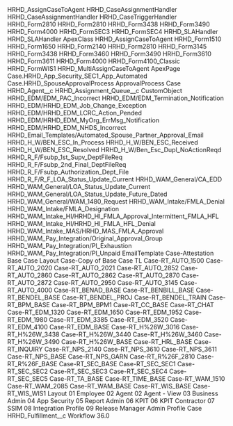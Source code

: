 <?xml version="1.0" encoding="UTF-8"?>
<Package xmlns="http://soap.sforce.com/2006/04/metadata">
    <types>
        <members>HRHD_AssignCaseToAgent</members>
        <members>HRHD_CaseAssignmentHandler</members>
        <members>HRHD_CaseAssignmentHandler</members>
        <members>HRHD_CaseTriggerHandler</members>
        <members>HRHD_Form2810</members>
        <members>HRHD_Form2810</members>
        <members>HRHD_Form3438</members>
        <members>HRHD_Form3490</members>
        <members>HRHD_Form4000</members>
        <members>HRHD_FormSEC3</members>
        <members>HRHD_FormSEC4</members>
        <members>HRHD_SLAHandler</members>
        <members>HRHD_SLAHandler</members>
        <name>ApexClass</name>
    </types>
    <types>
        <members>HRHD_AssignCaseToAgent</members>
        <members>HRHD_Form1510</members>
        <members>HRHD_Form1650</members>
        <members>HRHD_Form2140</members>
        <members>HRHD_Form2810</members>
        <members>HRHD_Form3145</members>
        <members>HRHD_Form3438</members>
        <members>HRHD_Form3460</members>
        <members>HRHD_Form3490</members>
        <members>HRHD_Form3610</members>
        <members>HRHD_Form3611</members>
        <members>HRHD_Form4000</members>
        <members>HRHD_Form4100_Classic</members>
        <members>HRHD_FormWIS1</members>
        <members>HRHD_MultiAssignCaseToAgent</members>
        <name>ApexPage</name>
    </types>
    <types>
        <members>Case.HRHD_App_Security_SEC1_App_Automated</members>
        <members>Case.HRHD_SpouseApprovalProcess</members>
        <name>ApprovalProcess</name>
    </types>
    <types>
        <members>Case</members>
        <members>HRHD_Agent__c</members>
        <members>HRHD_Assignment_Queue__c</members>
        <name>CustomObject</name>
    </types>
    <types>
        <members>HRHD_EDM/EDM_PAC_Incorrect</members>
        <members>HRHD_EDM/EDM_Termination_Notification</members>
        <members>HRHD_EDM/HRHD_EDM_Job_Change_Exception</members>
        <members>HRHD_EDM/HRHD_EDM_LCRC_Action_Pended</members>
        <members>HRHD_EDM/HRHD_EDM_MyOrg_ErrMsg_Notification</members>
        <members>HRHD_EDM/HRHD_EDM_NHDS_Incorrect</members>
        <members>HRHD_Email_Templates/Automated_Spouse_Partner_Approval_Email</members>
        <members>HRHD_H_W/BEN_ESC_In_Process</members>
        <members>HRHD_H_W/BEN_ESC_Received</members>
        <members>HRHD_H_W/BEN_ESC_Resolved</members>
        <members>HRHD_H_W/Ben_Esc_Dupl_NoActionReqd</members>
        <members>HRHD_R_F/Fsubp_1st_Supv_DeptFileReq</members>
        <members>HRHD_R_F/Fsubp_2nd_Final_DeptFileReq</members>
        <members>HRHD_R_F/Fsubp_Authorization_Dept_File</members>
        <members>HRHD_R_F/R_F_LOA_Status_Update_Current</members>
        <members>HRHD_WAM_General/CA_EDD</members>
        <members>HRHD_WAM_General/LOA_Status_Update_Current</members>
        <members>HRHD_WAM_General/LOA_Status_Update_Future_Dated</members>
        <members>HRHD_WAM_General/WAM_1480_Request</members>
        <members>HRHD_WAM_Intake/FMLA_Denial</members>
        <members>HRHD_WAM_Intake/FMLA_Designation</members>
        <members>HRHD_WAM_Intake_HI/HRHD_HI_FMLA_Approval_Intermittent_FMLA_HFL</members>
        <members>HRHD_WAM_Intake_HI/HRHD_HI_FMLA_HFL_Denial</members>
        <members>HRHD_WAM_Intake_MAS/HRHD_MAS_FMLA_Approval</members>
        <members>HRHD_WAM_Pay_Integration/Original_Approval_Group</members>
        <members>HRHD_WAM_Pay_Integration/PI_Exhaustion</members>
        <members>HRHD_WAM_Pay_Integration/PI_Unpaid</members>
        <name>EmailTemplate</name>
    </types>
    <types>
        <members>Case-Attestation Base Case Layout</members>
        <members>Case-Copy of Base Case TL</members>
        <members>Case-RT_AUTO_1500</members>
        <members>Case-RT_AUTO_2020</members>
        <members>Case-RT_AUTO_2021</members>
        <members>Case-RT_AUTO_2852</members>
        <members>Case-RT_AUTO_2860</members>
        <members>Case-RT_AUTO_2862</members>
        <members>Case-RT_AUTO_2870</members>
        <members>Case-RT_AUTO_2872</members>
        <members>Case-RT_AUTO_2950</members>
        <members>Case-RT_AUTO_3145</members>
        <members>Case-RT_AUTO_4000</members>
        <members>Case-RT_BENAD_BASE</members>
        <members>Case-RT_BENBILL_BASE</members>
        <members>Case-RT_BENDEL_BASE</members>
        <members>Case-RT_BENDEL_PROJ</members>
        <members>Case-RT_BENDEL_TRAIN</members>
        <members>Case-RT_BPM_BASE</members>
        <members>Case-RT_BPM_BPM1</members>
        <members>Case-RT_CC_BASE</members>
        <members>Case-RT_CHAT</members>
        <members>Case-RT_EDM_1320</members>
        <members>Case-RT_EDM_1650</members>
        <members>Case-RT_EDM_1952</members>
        <members>Case-RT_EDM_1980</members>
        <members>Case-RT_EDM_3385</members>
        <members>Case-RT_EDM_3520</members>
        <members>Case-RT_EDM_4100</members>
        <members>Case-RT_EDM_BASE</members>
        <members>Case-RT_H%26W_3016</members>
        <members>Case-RT_H%26W_3438</members>
        <members>Case-RT_H%26W_3440</members>
        <members>Case-RT_H%26W_3460</members>
        <members>Case-RT_H%26W_3490</members>
        <members>Case-RT_H%26W_BASE</members>
        <members>Case-RT_HRL_BASE</members>
        <members>Case-RT_INQUIRY</members>
        <members>Case-RT_NPS_2140</members>
        <members>Case-RT_NPS_3610</members>
        <members>Case-RT_NPS_3611</members>
        <members>Case-RT_NPS_BASE</members>
        <members>Case-RT_NPS_GARN</members>
        <members>Case-RT_R%26F_2810</members>
        <members>Case-RT_R%26F_BASE</members>
        <members>Case-RT_SEC_BASE</members>
        <members>Case-RT_SEC_SEC1</members>
        <members>Case-RT_SEC_SEC2</members>
        <members>Case-RT_SEC_SEC3</members>
        <members>Case-RT_SEC_SEC4</members>
        <members>Case-RT_SEC_SEC5</members>
        <members>Case-RT_TA_BASE</members>
        <members>Case-RT_TIME_BASE</members>
        <members>Case-RT_WAM_1510</members>
        <members>Case-RT_WAM_2085</members>
        <members>Case-RT_WAM_BASE</members>
        <members>Case-RT_WIS_BASE</members>
        <members>Case-RT_WIS_WIS1</members>
        <name>Layout</name>
    </types>
    <types>
        <members>01 Employee</members>
        <members>02 Agent</members>
        <members>02 Agent - View</members>
        <members>03 Business Admin</members>
        <members>04 App Security</members>
        <members>05 Report Admin</members>
        <members>06 KPIT</members>
        <members>06 KPIT Contractor</members>
        <members>07 SSIM</members>
        <members>08 Integration Profile</members>
        <members>09 Release Manager</members>
        <members>Admin</members>
        <name>Profile</name>
    </types>
    <types>
        <members>Case</members>
        <members>HRHD_Fulfillment__c</members>
        <name>Workflow</name>
    </types>
    <version>36.0</version>
</Package>

